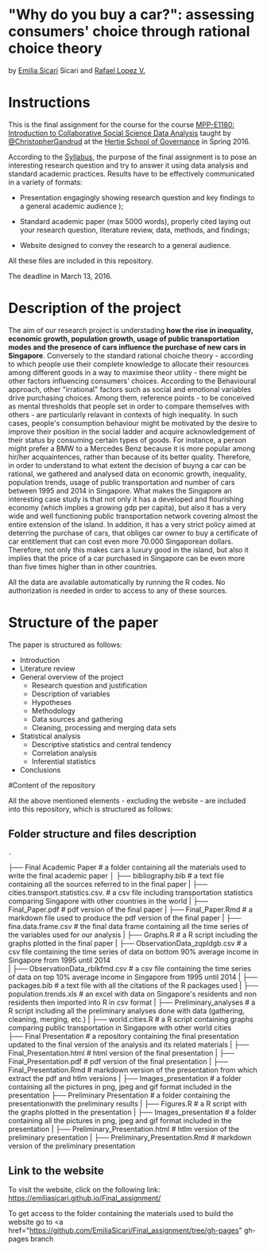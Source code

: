 # "Why do you buy a car?": assessing consumers' choice through rational choice theory
by <a href="https://github.com/EmiliaSicari">Emilia Sicari</a> Sicari</a> and <a href="https://github.com/rafalopezv">Rafael Lopez V.</a>

# Instructions
This is the final assignment for the course for the course <a href="https://github.com/HertieDataScience/SyllabusAndLectures" target="_blank">MPP-E1180: Introduction to Collaborative Social Science Data Analysis</a> taught by <a href="https://github.com/christophergandrud
" target="_blank">@ChristopherGandrud</a> at the <a href="https://hertie-school.berlin" target="_blank">Hertie School of Governance</a>  in Spring 2016.

According to the <a href="https://github.com/HertieDataScience/SyllabusAndLectures">Syllabus</a>, the purpose of the final assignment is to pose an interesting research question and try to answer it using data analysis and standard academic practices. Results have to be effectively communicated in a variety of formats:

- Presentation engagingly showing research question and key findings to a general academic audience );

- Standard academic paper (max 5000 words), properly cited laying out your research question, literature review, data, methods, and findings;

- Website designed to convey the research to a general audience.

All these files are included in this repository. 

The deadline in March 13, 2016. 

# Description of the project 

The aim of our research project is understading **how the rise in inequality, economic growth, population growth,  usage of public transportation modes and the presence of cars influence the purchase of new cars in Singapore**. 
Conversely to the standard rational choiche theory - according to which people use their complete knowledge to allocate their resources among different goods in a way to maximise theor utility - there might be other factors influencing consumers' choices. According to the Behavioural approach, other "irrational" factors such as social and emotional variables drive purchasing choices. Among them, reference points - to be conceived as mental thresholds that people set in order to compare themselves with others - are particularly relavant in contexts of high inequality. In such cases, people's consumption behaviour might be motivated by the desire to improve their position in the social ladder and acquire acknowledgement of their status by consuming certain types of goods. For instance, a person might prefer a BMW to a Mercedes Benz because it is more popular among hir/her acquaintences, rather than because of its better quality. 
Therefore, in order to understand to what extent the decision of buyng a car can be rational, we gathered and analysed data on economic growth, inequality, population trends, usage of public transportation and number of cars between 1995 and 2014 in Singapore. What makes the Singapore an interesting case study is that not only it has a developed and flourishing economy (which implies a growing gdp per capita), but also it has a very wide and well functioning public transportation network covering almost the entire extension of the island. In addition, it has a very strict policy aimed at deterring the purchase of cars, that obliges car owner to buy a certificate of car entitlement that can cost even more 70.000 Singaporean dollars. Therefore, not only this makes cars a luxury good in the island, but also it implies that the price of a car purchased in Singapore can be even more than five times higher than in other countries.

All the data are available automatically by running the R codes. No authorization is needed in order to access to any of these sources.

# Structure of the paper

The paper is structured as follows:
- Introduction
- Literature review
- General overview of the project
    + Research question and justification
    + Description of variables
    + Hypotheses
    + Methodology
    + Data sources and gathering
    + Cleaning, processing and merging data sets
- Statistical analysis
    + Descriptive statistics and central tendency
    + Correlation analysis
    + Inferential statistics
- Conclusions

#Content of the repository

All the above mentioned elements - excluding the website - are included into this repository, which is structured as follows:

## Folder structure and files description

    .
├── Final Academic Paper                    # a folder containing all the materials used to write the final academic paper
│   ├── bibliography.bib                    # a text file containing all the sources referred to in the final paper
|   ├── cities.transport.statistics.csv.    # a csv file including transportation statistics comparing Singapore with other countries in the world
|   ├── Final_Paper.pdf                     # pdf version of the final paper 
|   ├── Final_Paper.Rmd                     # a markdown file used to produce the pdf version of the final paper
|   ├── fina.data.frame.csv                 # the final data frame containing all the time series of the variables used for our analysis
|   ├── Graphs.R                            # a R script including the graphs plotted in the final paper
|   ├── ObservationData_zqpldgb.csv         # a csv file containing the time series of data on bottom 90% average income in Singapore from 1995 until 2014    
|   ├── ObservationData_rblkfmd.csv         # a csv file containing the time series of data on top 10% average income in Singapore from 1995 until 2014
|   ├── packages.bib                        # a text file with all the citations of the R packages used
|   ├── population.trends.xls               # an excel with data on Singapore's residents and non residents then imported into R in csv format
|   ├── Preliminary_analyses                # a R script including all the preliminary analyses done with data (gathering, cleaning, merging, etc.)
|   ├── world.cities.R                      # a R script containing graphs comparing public transportation in Singapore with other world cities   
├── Final Presentation                      # a repository containing the final presentation updated to the final version of the analysis and its related materials
|   ├── Final_Presentation.html             # html version of the final presentation
|   ├── Final_Presentation.pdf              # pdf version of the final presentation
|   ├── Final_Presentation.Rmd              # markdown version of the presentation from which extract the pdf and htlm versions
|   ├── Images_presentation                 # a folder containing all the pictures in png, jpeg and gif format included in the presentation
├── Preliminary Presentation                # a folder containing the presentationwith the preliminary results
|   ├── Figures.R                           # a R script with the graphs plotted in the presentation
|   ├── Images_presentation                 # a folder containing all the pictures in png, jpeg and gif format included in the presentation
|   ├── Preliminary_Presentation.html       # htlm version of the preliminary presentation
|   ├── Preliminary_Presentation.Rmd        # markdown version of the preliminary presentation
   
## Link to the website

To visit the website, click on the following link: https://emiliasicari.github.io/Final_assignment/

To get access to the folder containing the materials used to build the website go to <a href="https://github.com/EmiliaSicari/Final_assignment/tree/gh-pages" gh-pages branch</a> 
